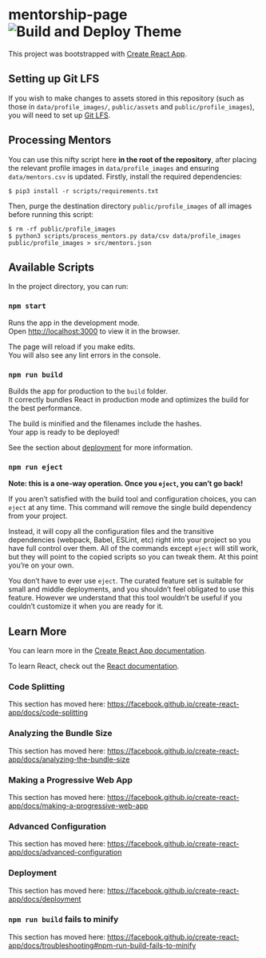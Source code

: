 # mentorship-page ![Build and Deploy Theme](https://github.com/AdvisorySG/mentorship-page/workflows/Build%20and%20Deploy%20Theme/badge.svg)

This project was bootstrapped with [Create React App](https://github.com/facebook/create-react-app).

## Setting up Git LFS

If you wish to make changes to assets stored in this repository (such as those
in `data/profile_images/`, `public/assets` and `public/profile_images`), you
will need to set up [Git LFS](https://git-lfs.github.com/).

## Processing Mentors

You can use this nifty script here **in the root of the repository**, after
placing the relevant profile images in `data/profile_images` and ensuring
`data/mentors.csv` is updated. Firstly, install the required dependencies:

```
$ pip3 install -r scripts/requirements.txt
```

Then, purge the destination directory `public/profile_images` of all images
before running this script:

```
$ rm -rf public/profile_images
$ python3 scripts/process_mentors.py data/csv data/profile_images public/profile_images > src/mentors.json
```

## Available Scripts

In the project directory, you can run:

### `npm start`

Runs the app in the development mode.<br />
Open [http://localhost:3000](http://localhost:3000) to view it in the browser.

The page will reload if you make edits.<br />
You will also see any lint errors in the console.

### `npm run build`

Builds the app for production to the `build` folder.<br />
It correctly bundles React in production mode and optimizes the build for the best performance.

The build is minified and the filenames include the hashes.<br />
Your app is ready to be deployed!

See the section about [deployment](https://facebook.github.io/create-react-app/docs/deployment) for more information.

### `npm run eject`

**Note: this is a one-way operation. Once you `eject`, you can’t go back!**

If you aren’t satisfied with the build tool and configuration choices, you can `eject` at any time. This command will remove the single build dependency from your project.

Instead, it will copy all the configuration files and the transitive dependencies (webpack, Babel, ESLint, etc) right into your project so you have full control over them. All of the commands except `eject` will still work, but they will point to the copied scripts so you can tweak them. At this point you’re on your own.

You don’t have to ever use `eject`. The curated feature set is suitable for small and middle deployments, and you shouldn’t feel obligated to use this feature. However we understand that this tool wouldn’t be useful if you couldn’t customize it when you are ready for it.

## Learn More

You can learn more in the [Create React App documentation](https://facebook.github.io/create-react-app/docs/getting-started).

To learn React, check out the [React documentation](https://reactjs.org/).

### Code Splitting

This section has moved here: https://facebook.github.io/create-react-app/docs/code-splitting

### Analyzing the Bundle Size

This section has moved here: https://facebook.github.io/create-react-app/docs/analyzing-the-bundle-size

### Making a Progressive Web App

This section has moved here: https://facebook.github.io/create-react-app/docs/making-a-progressive-web-app

### Advanced Configuration

This section has moved here: https://facebook.github.io/create-react-app/docs/advanced-configuration

### Deployment

This section has moved here: https://facebook.github.io/create-react-app/docs/deployment

### `npm run build` fails to minify

This section has moved here: https://facebook.github.io/create-react-app/docs/troubleshooting#npm-run-build-fails-to-minify
